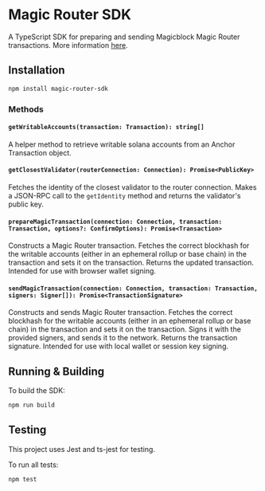 # Magic Router SDK

A TypeScript SDK for preparing and sending Magicblock Magic Router transactions. More information [here](https://docs.magicblock.gg/pages/get-started/introduction/smart-router).

## Installation

```bash
npm install magic-router-sdk
```

### Methods

#### `getWritableAccounts(transaction: Transaction): string[]`

A helper method to retrieve writable solana accounts from an Anchor Transaction object.

#### `getClosestValidator(routerConnection: Connection): Promise<PublicKey>`

Fetches the identity of the closest validator to the router connection. Makes a JSON-RPC call to the `getIdentity` method and returns the validator's public key.

#### `prepareMagicTransaction(connection: Connection, transaction: Transaction, options?: ConfirmOptions): Promise<Transaction>`

Constructs a Magic Router transaction. Fetches the correct blockhash for the writable accounts (either in an ephemeral rollup or base chain) in the 
transaction and sets it on the transaction. Returns the updated transaction. Intended for use with browser wallet signing.

#### `sendMagicTransaction(connection: Connection, transaction: Transaction, signers: Signer[]): Promise<TransactionSignature>`

Constructs and sends Magic Router transaction. Fetches the correct blockhash for the writable accounts (either in an ephemeral rollup or base chain) 
in the transaction and sets it on the transaction. Signs it with the provided signers, and sends it to the network. Returns the transaction signature.
Intended for use with local wallet or session key signing.

## Running & Building

To build the SDK:

```bash
npm run build
```

## Testing

This project uses Jest and ts-jest for testing.

To run all tests:

```bash
npm test
```
